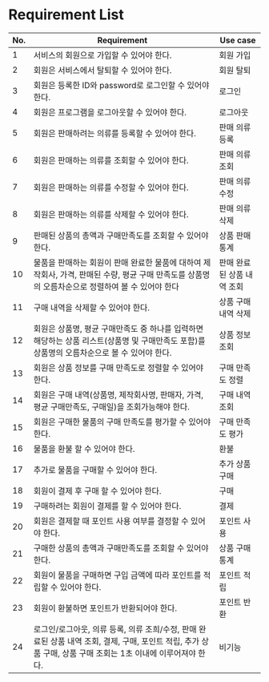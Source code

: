 # Requirement List

| No. | Requirement | Use case |
| --- | --- | --- |
| 1 | 서비스의 회원으로 가입할 수 있어야 한다. | 회원 가입 |
| 2 | 회원은 서비스에서 탈퇴할 수 있어야 한다. | 회원 탈퇴 |
| 3 | 회원은 등록한 ID와 password로 로그인할 수 있어야 한다. | 로그인 |
| 4 | 회원은 프로그램을 로그아웃할 수 있어야 한다. | 로그아웃 |
| 5 | 회원은 판매하려는 의류를 등록할 수 있어야 한다. | 판매 의류 등록 |
| 6 | 회원은 판매하는 의류를 조회할 수 있어야 한다. | 판매 의류 조회 |
| 7 | 회원은 판매하는 의류를 수정할 수 있어야 한다. | 판매 의류 수정 |
| 8 | 회원은 판매하는 의류를 삭제할 수 있어야 한다. | 판매 의류 삭제 |
| 9 | 판매된 상품의 총액과 구매만족도를 조회할 수 있어야 한다. | 상품 판매 통계 |
| 10 | 물품을 판매하는 회원이 판매 완료한 물품에 대하여 제작회사, 가격, 판매된 수량, 평균 구매 만족도를 상품명의 오름차순으로 정렬하여 볼 수 있어야 한다 | 판매 완료된 상품 내역 조회 |
| 11 | 구매 내역을 삭제할 수 있어야 한다. | 상품 구매 내역 삭제 |
| 12 | 회원은 상품명, 평균 구매만족도 중 하나를 입력하면 해당하는 상품 리스트(상품명 및 구매만족도 포함)를 상품명의 오름차순으로 볼 수 있어야 한다. | 상품 정보 조회 |
| 13 | 회원은 상품 정보를 구매 만족도로 정렬할 수 있어야 한다. | 구매 만족도 정렬 |
| 14 | 회원은 구매 내역(상품명, 제작회사명, 판매자, 가격, 평균 구매만족도, 구매일)을 조회가능해야 한다. | 구매 내역 조회 |
| 15 | 회원은 구매한 물품의 구매 만족도를 평가할 수 있어야 한다. | 구매 만족도 평가 |
| 16 | 물품을 환불 할 수 있어야 한다. | 환불 |
| 17 | 추가로 물품을 구매할 수 있어야 한다. | 추가 상품 구매 |
| 18 | 회원이 결제 후 구매 할 수 있어야 한다. | 구매 |
| 19 | 구매하려는 회원이 결제를 할 수 있어야 한다. | 결제 |
| 20 | 회원은 결제할 때 포인트 사용 여부를 결정할 수 있어야 한다. | 포인트 사용 |
| 21 | 구매한 상품의 총액과 구매만족도를 조회할 수 있어야 한다. | 상품 구매 통계 |
| 22 | 회원이 물품을 구매하면 구입 금액에 따라 포인트를 적립할 수 있어야 한다. | 포인트 적립 |
| 23 | 회원이 환불하면 포인트가 반환되어야 한다. | 포인트 반환 |
| 24 | 로그인/로그아웃, 의류 등록, 의류 조희/수정, 판매 완료된 상품 내역 조회, 결제, 구매, 포인트 적립, 추가 상품 구매, 상품 구매 조회는 1초 이내에 이루어져야 한다. | 비기능 |
